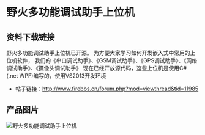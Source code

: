 # 野火多功能调试助手上位机
## 资料下载链接
野火多功能调试助手上位机已开源。
为方便大家学习如何开发嵌入式中常用的上位机软件，
我们的《串口调试助手》、《GSM调试助手》、《GPS调试助手》、《网络调试助手》、《摄像头调试助手》
现在已经开放源代码，这些上位机是使用C#  (.net WPF)编写的，使用VS2013开发环境
* 帖子链接：http://www.firebbs.cn/forum.php?mod=viewthread&tid=11985

## 产品图片
![野火多功能调试助手上位机](https://raw.githubusercontent.com/wiki/Embdefire/products/images/模块产品/上位机/野火多功能调试助手上位机.png)
